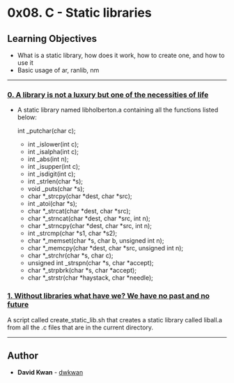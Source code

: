 # 0x08. C - Static libraries

## Learning Objectives

* What is a static library, how does it work, how to create one, and how to use it
* Basic usage of ar, ranlib, nm

---

### [0. A library is not a luxury but one of the necessities of life](./libholberton.a)
* A static library named libholberton.a containing all the functions listed below:

   int _putchar(char c);
  * int _islower(int c);
  * int _isalpha(int c);
  * int _abs(int n);
  * int _isupper(int c);
  * int _isdigit(int c);
  * int _strlen(char *s);
  * void _puts(char *s);
  * char *_strcpy(char *dest, char *src);
  * int _atoi(char *s);
  * char *_strcat(char *dest, char *src);
  * char *_strncat(char *dest, char *src, int n);
  * char *_strncpy(char *dest, char *src, int n);
  * int _strcmp(char *s1, char *s2);
  * char *_memset(char *s, char b, unsigned int n);
  * char *_memcpy(char *dest, char *src, unsigned int n);
  * char *_strchr(char *s, char c);
  * unsigned int _strspn(char *s, char *accept);
  * char *_strpbrk(char *s, char *accept);
  * char *_strstr(char *haystack, char *needle);


### [1. Without libraries what have we? We have no past and no future](./create_static_lib.sh)
A script called create_static_lib.sh that creates a static library called liball.a from all the .c files that are in the current directory.


---

## Author
* **David Kwan** - [dwkwan](https://github.com/dwkwan)